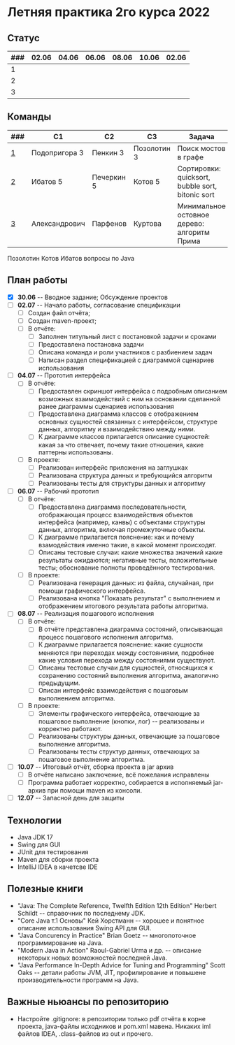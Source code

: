 # Летняя практика 2го курса 2022

## Статус

| ### | 02.06 | 04.06 | 06.06 | 08.06 | 10.06 | 02.06 |
| --- | ----- | ----- | ----- | ----- | ----- | ----- |
|  1  |       |       |       |       |       |       |
|  2  |       |       |       |       |       |       |
|  3  |       |       |       |       |       |       |

## Команды

| ###                                                           | C1             | C2         | C3         | Задача                                           |
| ------------------------------------------------------------- | -------------- | ---------- | ----------- | ------------------------------------------------ |
| [1](https://github.com/PodoprigoraIvan/Bridges_in_graph_Java) | Подопригора 3  | Пенкин 3   | Позолотин 3 | Поиск мостов в графе                             |
| [2](https://github.com/lexapech/sort-visualizer)              | Ибатов 5       | Печеркин 5 | Котов 5     | Сортировки: quicksort, bubble sort, bitonic sort |
| [3](https://github.com/karinotc/prim_algo_visualizer)         | Александрович  | Парфенов   | Куртова     | Минимальное остовное дерево: алгоритм Прима      |

Позолотин Котов Ибатов вопросы по Java

## План работы

- [x] **30.06** -- Вводное задание; Обсуждение проектов
- [ ] **02.07** -- Начало работы, согласование спецификации
  - [ ] Создан файл отчёта; 
  - [ ] Создан maven-проект;
  - [ ] В отчёте:
    - [ ] Заполнен титульный лист с постановкой задачи и сроками
    - [ ] Предоставлена постановка задачи
    - [ ] Описана команда и роли участников с разбиением задач
    - [ ] Написан раздел спецификацией с диаграммой сценариев использования
- [ ] **04.07** -- Прототип интерфейса
  - [ ] В отчёте:
    - [ ] Предоставлен скриншот интерфейса с подробным описанием возможных взаимодействий с ним на основании сделанной ранее диаграммы сценариев использования
    - [ ] Предоставлена диаграмма классов с отображением основных сущностей связанных с интерфейсом, структуре данных, алгоритму и взаимодействию между ними.
    - [ ] К диаграмме классов прилагается описание сущностей: какая за что отвечает, почему такие отношения, какие паттерны использованы.
  - [ ] В проекте:
    - [ ] Реализован интерфейс приложения на заглушках
    - [ ] Реализована структура данных и требующийся алгоритм
    - [ ] Реализованы тесты для структуры данных и алгоритму
- [ ] **06.07** -- Рабочий прототип
  - [ ] В отчёте:
    - [ ] Предоставлена диаграмма последовательности, отображающая процесс взаимодействия объектов интерфейса (например, канвы) с объектами структуры данных, алгоритма, включая промежуточные объекты.
    - [ ] К диаграмме прилагается пояснение: как и почему взамодействия именно такие, в какой момент происходят.
    - [ ] Описаны тестовые случаи: какие множества значений какие результаты ожидаются; негативные тесты, положительные тесты; обоснование полноты проведённого тестирования.
  - [ ] В проекте:
    - [ ] Реализована генерация данных: из файла, случайная, при помощи графического интерфейса.
    - [ ] Реализована кнопка "Показать результат" с выполнением и отображением итогового результата работы алгоритма.
- [ ] **08.07** -- Реализация пошагового  исполнения
  - [ ] В отчёте:
    - [ ] В отчёте представлена диаграмма состояний, описывающая процесс пошагового исполнения алгоритма.
    - [ ] К диаграмме прилагается пояснение: какие сущности меняются при переходах между состояниями, подробнее какие условия перехода между состояниями существуют.
    - [ ] Описаны тестовые случаи для сущностей, относящихся к сохранению состояний выполнения алгоритма, аналогично предыдущим.
    - [ ] Описан интерфейс взаимодействия с пошаговым выполнением алгоритма.
  - [ ] В проекте:
    - [ ] Элементы графического интерфейса, отвечающие за пошаговое выполнение (кнопки, лог) -- реализованы и корректно работают.
    - [ ] Реализованы структуры данных, отвечающие за пошаговое выполнение алгоритма.
    - [ ] Реализованы тесты структур данных, отвечающих за пошаговое выполнение алгоритма.
- [ ] **10.07** -- Итоговый отчёт, сборка проекта в jar архив
  - [ ] В отчёте написано заключение, всё пожелания исправлены
  - [ ] Программа работает корректно, собирается в исполняемый jar-архив при помощи maven из консоли.
- [ ] **12.07** -- Запасной день для защиты

## Технологии

- Java JDK 17
- Swing для GUI
- JUnit для тестирования
- Maven для сборки проекта
- IntelliJ IDEA в качетсве IDE

## Полезные книги

- "Java: The Complete Reference, Twelfth Edition 12th Edition" Herbert Schildt -- справочник по последнему JDK.
- "Core Java т.1 Основы" Кей Хорстманн -- хорошее и понятное описание использования Swing API для GUI.
- "Java Concurency in Practice" Brian Goetz -- многопоточное программирование на Java.
- "Modern Java in Action" Raoul-Gabriel Urma и др. -- описание некоторых новых возможностей последней Java.
- "Java Performance In-Depth Advice for Tuning and Programming" Scott Oaks -- детали работы JVM, JIT, профилирование и повышене производительности программ на Java.

## Важные ньюансы по репозиторию

- Настройте .gitignore: в репозитории только pdf отчёта в корне проекта, java-файлы исходников и pom.xml мавена. Никаких iml файлов IDEA, .class-файлов из out и прочего.

